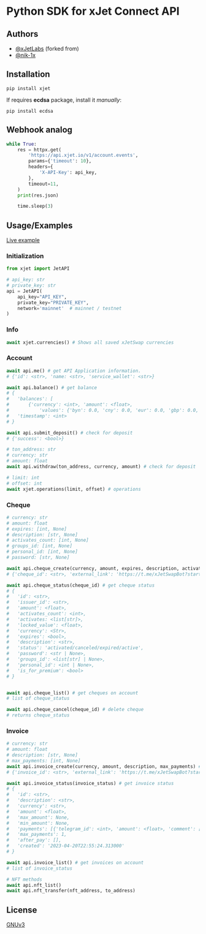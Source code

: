 # Python SDK for xJet Connect API

## Authors
- [@xJetLabs](https://github.com/xJetLabs) (forked from)
- [@nik-1x](https://www.github.com/nik-1x)
 
## Installation
```shell
pip install xjet
```
If requires <b>ecdsa</b> package, install it <i>manually</i>:
```shell
pip install ecdsa
```

## Webhook analog
```python
while True:
    res = httpx.get(
        'https://api.xjet.io/v1/account.events',
        params={'timeout': 10},
        headers={
            'X-API-Key': api_key,
        },
        timeout=11,
    )
    print(res.json)

    time.sleep(3)
```


## Usage/Examples  
[Live example](https://replit.com/@delpydoc/xJetAPI)

### Initialization
```python
from xjet import JetAPI

# api_key: str
# private_key: str
api = JetAPI(
    api_key="API_KEY",
    private_key="PRIVATE_KEY",
    network='mainnet'  # mainnet / testnet
)
```


### Info
```python
await xjet.currencies() # Shows all saved xJetSwap currencies
```


### Account
```python
await api.me() # get API Application information.
# {'id': <str>, 'name: <str>, 'service_wallet': <str>}

await api.balance() # get balance
# {
#   'balances': [
#       {'currency': <int>, 'amount': <float>, 
#           'values': {'byn': 0.0, 'cny': 0.0, 'eur': 0.0, 'gbp': 0.0, 'kzt': 0.0, 'rub': 0.0, 'uah': 0.0, 'usd': 0.0}}], 
#   'timestamp': <int>
# }

await api.submit_deposit() # check for deposit
# {'success': <bool>}

# ton_address: str
# currency: str
# amount: float
await api.withdraw(ton_address, currency, amount) # check for deposit

# limit: int
# offset: int
await xjet.operations(limit, offset) # operations
```

### Cheque
```python
# currency: str
# amount: float
# expires: [int, None]
# description: [str, None]
# activates_count: [int, None]
# groups_id: [int, None]
# personal_id: [int, None]
# password: [str, None]

await api.cheque_create(currency, amount, expires, description, activates_count, groups_id, personal_id, password) # create cheque
# {'cheque_id': <str>, 'external_link': 'https://t.me/xJetSwapBot?start=c_<cheque_id>'}

await api.cheque_status(cheque_id) # get cheque status
# {
#   'id': <str>, 
#   'issuer_id': <str>, 
#   'amount': <float>, 
#   'activates_count': <int>, 
#   'activates: <list[str]>, 
#   'locked_value': <float>, 
#   'currency': <Str>, 
#   'expires': <bool>, 
#   'description': <str>, 
#   'status': 'activated/canceled/expired/active', 
#   'password': <str | None>, 
#   'groups_id': <list[str] | None>, 
#   'personal_id': <int | None>, 
#   'is_for_premium': <bool>
# }


await api.cheque_list() # get cheques on account
# list of cheque_status

await api.cheque_cancel(cheque_id) # delete cheque
# returns cheque_status
```


### Invoice
```python
# currency: str
# amount: float
# description: [str, None]
# max_payments: [int, None]
await api.invoice_create(currency, amount, description, max_payments) # create invoice
# {'invoice_id': <str>, 'external_link': 'https://t.me/xJetSwapBot?start=inv_<cheque_id>'}

await api.invoice_status(invoice_status) # get invoice status
# {
#   'id': <str>, 
#   'description': <str>, 
#   'currency': <str>, 
#   'amount': <float>, 
#   'max_amount': None, 
#   'min_amount': None, 
#   'payments': [{'telegram_id': <int>, 'amount': <float>, 'comment': [str | None}, ... ], 
#   'max_payments': 1, 
#   'after_pay': [], 
#   'created': '2023-04-20T22:55:24.313000'
# }

await api.invoice_list() # get invoices on account
# list of invoice_status
```

```python
# NFT methods
await api.nft_list()
await api.nft_transfer(nft_address, to_address)
```

## License
[GNUv3](https://github.com/nik-1x/pyxJetAPI/blob/main/LICENSE)  
